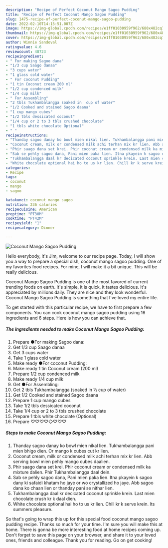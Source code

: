 ```yaml
---
description: "Recipe of Perfect Coconut Mango Sagoo Pudding"
title: "Recipe of Perfect Coconut Mango Sagoo Pudding"
slug: 1475-recipe-of-perfect-coconut-mango-sagoo-pudding
date: 2022-02-10T14:15:51.007Z
image: https://img-global.cpcdn.com/recipes/e1ff01030959f962/680x482cq70/coconut-mango-sagoo-pudding-recipe-main-photo.jpg
thumbnail: https://img-global.cpcdn.com/recipes/e1ff01030959f962/680x482cq70/coconut-mango-sagoo-pudding-recipe-main-photo.jpg
cover: https://img-global.cpcdn.com/recipes/e1ff01030959f962/680x482cq70/coconut-mango-sagoo-pudding-recipe-main-photo.jpg
author: Winnie Sandoval
ratingvalue: 4.6
reviewcount: 48723
recipeingredient:
- " For making Sagoo dana"
- "1/3 cup Saago danaa"
- "3 cups water"
- "1 glass cold water"
- " For coconut Pudding"
- "1 tin Coconut cream 200 ml"
- "1/2 cup condenced milk"
- "1/4 cup milk"
- " For Assembling"
- "2 tbls Tukhambalangga soaked in  cup of water"
- "1/2 Cooked and stained Sagoo daana"
- "1 cup mango cubes"
- "1/2 tbls dessicated coconut"
- "1/4 cup or 2 to 3 tbls crushed chocolate"
- "1 tbls white chocolate Optional"
- " "
recipeinstructions:
- "Thanday sagoo danay ko bowl mien nikal lien. Tukhambalangga pani mien bhigo dien. Or mango k cubes cut kr lien."
- "Coconut cream, milk or condensed milk achi terhan mix kr lien. Abb serving bowl mien pehly mango cubes daalien."
- "Phir saago dana set krei. Phir coconut cream or condensed milk ka mixture dalien. Phir Tukhambalangga daal dein."
- "Sab se pehly sagoo dana, Pani mien paka lien. Itna pkayein k sagoo dany ki safaidi khatam ho jaye or wo crystallized ho jaye. Abb sagoo dana ko chaan lien or thanday pani se nithar lien."
- "Tukhambalangga daal kr decicated coconut sprinkle krein. Last mien chocolate crush kr k daal dien."
- "White chocolate optional hai ho to us kr lien. Chill kr k serve krein. Its summers pleasure."
categories:
- Recipe
tags:
- coconut
- mango
- sagoo

katakunci: coconut mango sagoo 
nutrition: 236 calories
recipecuisine: American
preptime: "PT30M"
cooktime: "PT42M"
recipeyield: "1"
recipecategory: Dinner

---
```



![Coconut Mango Sagoo Pudding](https://img-global.cpcdn.com/recipes/e1ff01030959f962/680x482cq70/coconut-mango-sagoo-pudding-recipe-main-photo.jpg)

Hello everybody, it's Jim, welcome to our recipe page. Today, I will show you a way to prepare a special dish, coconut mango sagoo pudding. One of my favorites food recipes. For mine, I will make it a bit unique. This will be really delicious.

Coconut Mango Sagoo Pudding is one of the most favored of current trending foods on earth. It's simple, it is quick, it tastes delicious. It's appreciated by millions daily. They are nice and they look wonderful. Coconut Mango Sagoo Pudding is something that I've loved my entire life.




To get started with this particular recipe, we have to first prepare a few components. You can cook coconut mango sagoo pudding using 16 ingredients and 6 steps. Here is how you can achieve that.

<!--inarticleads1-->

##### The ingredients needed to make Coconut Mango Sagoo Pudding:

1. Prepare  ●For making Sagoo dana:
1. Get 1/3 cup Saago danaa
1. Get 3 cups water
1. Take 1 glass cold water
1. Make ready  ●For coconut Pudding:
1. Make ready 1 tin Coconut cream (200 ml)
1. Prepare 1/2 cup condenced milk
1. Make ready 1/4 cup milk
1. Get  ●For Assembling:
1. Get 2 tbls Tukhambalangga (soaked in ½ cup of water)
1. Get 1/2 Cooked and stained Sagoo daana
1. Prepare 1 cup mango cubes
1. Take 1/2 tbls dessicated coconut
1. Take 1/4 cup or 2 to 3 tbls crushed chocolate
1. Prepare 1 tbls white chocolate (Optional)
1. Prepare  ♡♡♡♡◇♡♡♡




<!--inarticleads2-->

##### Steps to make Coconut Mango Sagoo Pudding:

1. Thanday sagoo danay ko bowl mien nikal lien. Tukhambalangga pani mien bhigo dien. Or mango k cubes cut kr lien.
1. Coconut cream, milk or condensed milk achi terhan mix kr lien. Abb serving bowl mien pehly mango cubes daalien.
1. Phir saago dana set krei. Phir coconut cream or condensed milk ka mixture dalien. Phir Tukhambalangga daal dein.
1. Sab se pehly sagoo dana, Pani mien paka lien. Itna pkayein k sagoo dany ki safaidi khatam ho jaye or wo crystallized ho jaye. Abb sagoo dana ko chaan lien or thanday pani se nithar lien.
1. Tukhambalangga daal kr decicated coconut sprinkle krein. Last mien chocolate crush kr k daal dien.
1. White chocolate optional hai ho to us kr lien. Chill kr k serve krein. Its summers pleasure.




So that's going to wrap this up for this special food coconut mango sagoo pudding recipe. Thanks so much for your time. I'm sure you will make this at home. There is gonna be more interesting food at home recipes coming up. Don't forget to save this page on your browser, and share it to your loved ones, friends and colleague. Thank you for reading. Go on get cooking!
